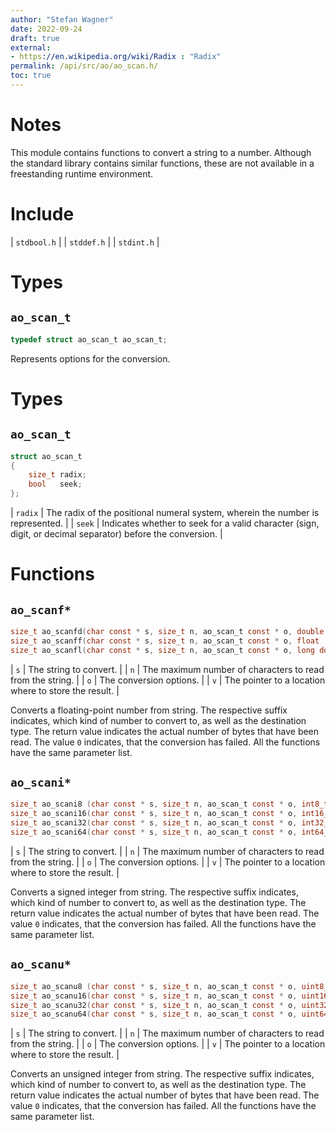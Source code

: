 ```yaml
---
author: "Stefan Wagner"
date: 2022-09-24
draft: true
external:
- https://en.wikipedia.org/wiki/Radix : "Radix"
permalink: /api/src/ao/ao_scan.h/
toc: true
---
```


# Notes

This module contains functions to convert a string to a number. Although the standard library contains similar functions, these are not available in a freestanding runtime environment.

# Include

| `stdbool.h` |
| `stddef.h` |
| `stdint.h` |

# Types

## `ao_scan_t`

```c
typedef struct ao_scan_t ao_scan_t;
```

Represents options for the conversion.

# Types

## `ao_scan_t`

```c
struct ao_scan_t
{
    size_t radix;
    bool   seek;
};
```

| `radix` | The radix of the positional numeral system, wherein the number is represented. |
| `seek` | Indicates whether to seek for a valid character (sign, digit, or decimal separator) before the conversion. |

# Functions

## `ao_scanf*`

```c
size_t ao_scanfd(char const * s, size_t n, ao_scan_t const * o, double      * v);
size_t ao_scanff(char const * s, size_t n, ao_scan_t const * o, float       * v);
size_t ao_scanfl(char const * s, size_t n, ao_scan_t const * o, long double * v);
```

| `s` | The string to convert. |
| `n` | The maximum number of characters to read from the string. |
| `o` | The conversion options. |
| `v` | The pointer to a location where to store the result. |

Converts a floating-point number from string. The respective suffix indicates, which kind of number to convert to, as well as the destination type. The return value indicates the actual number of bytes that have been read. The value `0` indicates, that the conversion has failed. All the functions have the same parameter list.

## `ao_scani*`

```c
size_t ao_scani8 (char const * s, size_t n, ao_scan_t const * o, int8_t  * v);
size_t ao_scani16(char const * s, size_t n, ao_scan_t const * o, int16_t * v);
size_t ao_scani32(char const * s, size_t n, ao_scan_t const * o, int32_t * v);
size_t ao_scani64(char const * s, size_t n, ao_scan_t const * o, int64_t * v);
```

| `s` | The string to convert. |
| `n` | The maximum number of characters to read from the string. |
| `o` | The conversion options. |
| `v` | The pointer to a location where to store the result. |

Converts a signed integer from string. The respective suffix indicates, which kind of number to convert to, as well as the destination type. The return value indicates the actual number of bytes that have been read. The value `0` indicates, that the conversion has failed. All the functions have the same parameter list.

## `ao_scanu*`

```c
size_t ao_scanu8 (char const * s, size_t n, ao_scan_t const * o, uint8_t  * v);
size_t ao_scanu16(char const * s, size_t n, ao_scan_t const * o, uint16_t * v);
size_t ao_scanu32(char const * s, size_t n, ao_scan_t const * o, uint32_t * v);
size_t ao_scanu64(char const * s, size_t n, ao_scan_t const * o, uint64_t * v);
```

| `s` | The string to convert. |
| `n` | The maximum number of characters to read from the string. |
| `o` | The conversion options. |
| `v` | The pointer to a location where to store the result. |

Converts an unsigned integer from string. The respective suffix indicates, which kind of number to convert to, as well as the destination type. The return value indicates the actual number of bytes that have been read. The value `0` indicates, that the conversion has failed. All the functions have the same parameter list.

